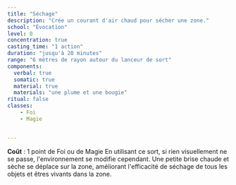 ```yaml
---
title: "Séchage"
description: "Crée un courant d'air chaud pour sécher une zone."
school: "Évocation"
level: 0
concentration: true
casting_time: "1 action"
duration: "jusqu'à 20 minutes"
range: "6 mètres de rayon autour du lanceur de sort"
components:
  verbal: true
  somatic: true
  material: true
  materials: "une plume et une bougie"
ritual: false
classes:
    - Foi
    - Magie


---
```

**Coût** : 1 point de Foi ou de Magie
En utilisant ce sort, si rien visuellement ne se passe, l'environnement se modifie cependant.
Une petite brise chaude et sèche se déplace sur la zone, améliorant l'efficacité de séchage de tous les objets et êtres vivants dans la zone.
